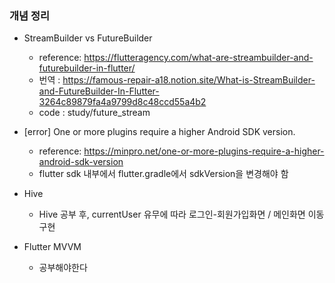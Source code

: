 ### 개념 정리
- StreamBuilder vs FutureBuilder
    - reference: https://flutteragency.com/what-are-streambuilder-and-futurebuilder-in-flutter/
    - 번역 : https://famous-repair-a18.notion.site/What-is-StreamBuilder-and-FutureBuilder-In-Flutter-3264c89879fa4a9799d8c48ccd55a4b2
    - code : study/future_stream

- [error] One or more plugins require a higher Android SDK version.
    - reference: https://minpro.net/one-or-more-plugins-require-a-higher-android-sdk-version
    - flutter sdk 내부에서 flutter.gradle에서 sdkVersion을 변경해야 함

- Hive
  - Hive 공부 후, currentUser 유무에 따라 로그인-회원가입화면 / 메인화면 이동 구현

- Flutter MVVM
  - 공부해야한다